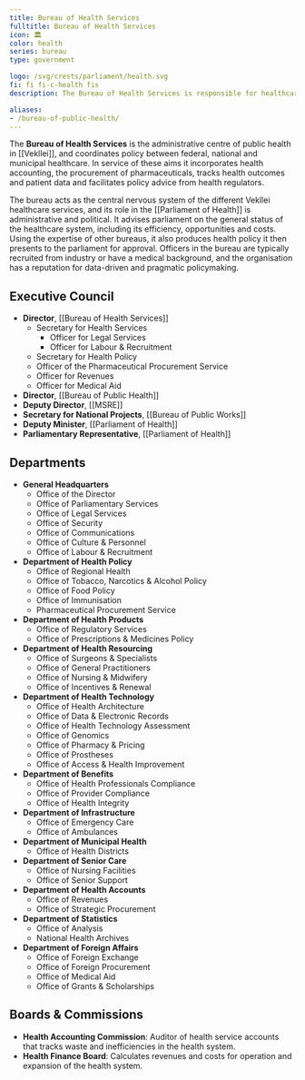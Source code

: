 ```yaml
---
title: Bureau of Health Services
fulltitle: Bureau of Health Services
icon: 🏛️
color: health
series: bureau
type: government

logo: /svg/crests/parliament/health.svg
fi: fi fi-c-health fis
description: The Bureau of Health Services is responsible for healthcare administration and policy for the Parliament of Health.

aliases:
- /bureau-of-public-health/
---
```

The <span class="fi fi-c-health fis"></span> **Bureau of Health Services** is the administrative centre of public health in [[Vekllei]], and coordinates policy between federal, national and municipal healthcare. In service of these aims it incorporates health accounting, the procurement of pharmaceuticals, tracks health outcomes and patient data and facilitates policy advice from health regulators.

The bureau acts as the central nervous system of the different Vekllei healthcare services, and its role in the [[Parliament of Health]] is administrative and political. It advises parliament on the general status of the healthcare system, including its efficiency, opportunities and costs. Using the expertise of other bureaus, it also produces health policy it then presents to the parliament for approval. Officers in the bureau are typically recruited from industry or have a medical background, and the organisation has a reputation for data-driven and pragmatic policymaking.


## Executive Council

* **Director**, [[Bureau of Health Services]]
    * Secretary for Health Services
        * Officer for Legal Services
        * Officer for Labour & Recruitment
    * Secretary for Health Policy
    * Officer of the Pharmaceutical Procurement Service
    * Officer for Revenues
    * Officer for Medical Aid
* **Director**, [[Bureau of Public Health]]
* **Deputy Director**, [[MSRE]]
* **Secretary for National Projects**, [[Bureau of Public Works]]
* **Deputy Minister**, [[Parliament of Health]]
* **Parliamentary Representative**, [[Parliament of Health]]



## Departments
* **General Headquarters**
    * Office of the Director
    * Office of Parliamentary Services
    * Office of Legal Services
    * Office of Security
    * Office of Communications
    * Office of Culture & Personnel
    * Office of Labour & Recruitment
* **Department of Health Policy**
    * Office of Regional Health
    * Office of Tobacco, Narcotics & Alcohol Policy
    * Office of Food Policy
    * Office of Immunisation
    * Pharmaceutical Procurement Service
* **Department of Health Products**
    * Office of Regulatory Services
    * Office of Prescriptions & Medicines Policy
* **Department of Health Resourcing**
    * Office of Surgeons & Specialists
    * Office of General Practitioners
    * Office of Nursing & Midwifery
    * Office of Incentives & Renewal
* **Department of Health Technology**
    * Office of Health Architecture
    * Office of Data & Electronic Records
    * Office of Health Technology Assessment
    * Office of Genomics
    * Office of Pharmacy & Pricing
    * Office of Prostheses
    * Office of Access & Health Improvement
* **Department of Benefits**
    * Office of Health Professionals Compliance
    * Office of Provider Compliance
    * Office of Health Integrity
* **Department of Infrastructure**
    * Office of Emergency Care
    * Office of Ambulances
* **Department of Municipal Health**
    * Office of Health Districts
* **Department of Senior Care**
    * Office of Nursing Facilities
    * Office of Senior Support
* **Department of Health Accounts**
    * Office of Revenues
    * Office of Strategic Procurement
* **Department of Statistics**
    * Office of Analysis
    * National Health Archives
* **Department of Foreign Affairs**
    * Office of Foreign Exchange
    * Office of Foreign Procurement
    * Office of Medical Aid
    * Office of Grants & Scholarships




## Boards & Commissions

* **Health Accounting Commission**: Auditor of health service accounts that tracks waste and inefficiencies in the health system.
* **Health Finance Board**: Calculates revenues and costs for operation and expansion of the health system.
